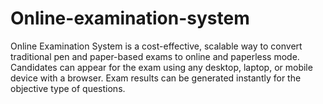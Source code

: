# Online-examination-system
Online Examination System is a cost-effective, scalable way to convert traditional pen and paper-based exams to online and paperless mode. Candidates can appear for the exam using any desktop, laptop, or mobile device with a browser. Exam results can be generated instantly for the objective type of questions.
